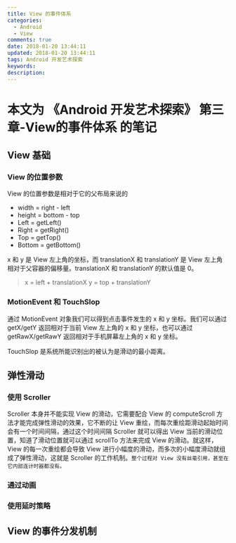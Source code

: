 ```yaml
---
title: View 的事件体系
categories:
  - Android
  - View
comments: true
date: 2018-01-20 13:44:11
updated: 2018-01-20 13:44:11
tags: Android 开发艺术探索
keywords:
description:
---
```


# 本文为 《Android 开发艺术探索》 第三章-View的事件体系 的笔记

<!-- more -->

## View 基础

### View 的位置参数

View 的位置参数是相对于它的父布局来说的

- width = right - left
- height = bottom - top
- Left = getLeft()
- Right = getRight()
- Top = getTop()
- Bottom = getBottom()

x 和 y 是 View 左上角的坐标，而 translationX 和 translationY 是 View 左上角相对于父容器的偏移量。translationX 和 translationY 的默认值是 0。

> x = left + translationX
> y = top + translationY

### MotionEvent 和 TouchSlop

通过 MotionEvent 对象我们可以得到点击事件发生的 x 和 y 坐标。我们可以通过 getX/getY 返回相对于当前 View 左上角的 x 和 y 坐标，也可以通过 getRawX/getRawY 返回相对于手机屏幕左上角的 x 和 y 坐标。

TouchSlop 是系统所能识别出的被认为是滑动的最小距离。

## 弹性滑动

### 使用 Scroller

Scroller 本身并不能实现 View 的滑动，它需要配合 View 的 computeScroll 方法才能完成弹性滑动的效果，它不断的让 View 重绘，而每次重绘距滑动起始时间会有一个时间间隔，通过这个时间间隔 Scroller 就可以得出 View 当前的滑动位置，知道了滑动位置就可以通过 scrollTo 方法来完成 View 的滑动。就这样， View 的每一次重绘都会导致 View 进行小幅度的滑动，而多次的小幅度滑动就组成了弹性滑动，这就是 Scroller 的工作机制。`整个过程对 View 没有丝毫引用，甚至在它内部连计时器都没有。`

### 通过动画

### 使用延时策略

## View 的事件分发机制





















